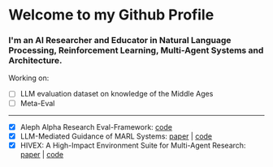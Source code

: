 # Welcome to my Github Profile
### I'm an AI Researcher and Educator in Natural Language Processing, Reinforcement Learning, Multi-Agent Systems and Architecture.
Working on:

- [ ] LLM evaluation dataset on knowledge of the Middle Ages
- [ ] Meta-Eval
---
- [x] Aleph Alpha Research Eval-Framework: [code](https://github.com/Aleph-Alpha-Research/eval-framework)
- [x] LLM-Mediated Guidance of MARL Systems: [paper](https://arxiv.org/abs/2503.13553) | [code](https://github.com/hivex-research/llm_mediated_guidance)
- [x] HIVEX: A High-Impact Environment Suite for Multi-Agent Research: [paper](https://arxiv.org/abs/2501.04180) | [code](https://github.com/hivex-research/hivex-environments)

<!--
**philippds/philippds** is a ✨ _special_ ✨ repository because its `README.md` (this file) appears on your GitHub profile.

Here are some ideas to get you started:

- 🔭 I’m currently working on ...
- 🌱 I’m currently learning ...
- 👯 I’m looking to collaborate on ...
- 🤔 I’m looking for help with ...
- 💬 Ask me about ...
- 📫 How to reach me: ...
- 😄 Pronouns: ...
- ⚡ Fun fact: ...
-->
